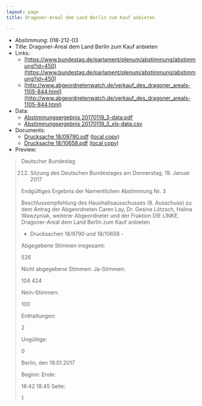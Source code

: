 ```yaml
---
layout: page
title: Dragoner-Areal dem Land Berlin zum Kauf anbieten

---
```


* Abstimmung: 018-212-03
* Title: Dragoner-Areal dem Land Berlin zum Kauf anbieten
* Links: 
    * [https://www.bundestag.de/parlament/plenum/abstimmung/abstimmung?id=450](https://www.bundestag.de/parlament/plenum/abstimmung/abstimmung?id=450)
    * [http://www.abgeordnetenwatch.de/verkauf_des_dragoner_areals-1105-844.html](http://www.abgeordnetenwatch.de/verkauf_des_dragoner_areals-1105-844.html)
* Data: 
    * [Abstimmungsergebnis 20170119_3-data.pdf](/res/abstimmungsliste/20170119_3-data.pdf)
    * [Abstimmungsergebnis 20170119_3_xls-data.csv](/res/abstimmungsliste/analyses/20170119_3_xls-data.csv)
* Documents: 
    * [Drucksache 18/09790.pdf](http://dip21.bundestag.de/dip21/btd/18/097/1809790.pdf) ([local copy](/res/abstimmungsdaten/018-212-03/1809790.pdf))
    * [Drucksache 18/10658.pdf](http://dip21.bundestag.de/dip21/btd/18/106/1810658.pdf) ([local copy](/res/abstimmungsdaten/018-212-03/1810658.pdf))
* Preview: 
> Deutscher Bundestag
> 
> 212. Sitzung des Deutschen Bundestages
> am Donnerstag, 19. Januar 2017
> 
> Endgültiges Ergebnis der Namentlichen Abstimmung Nr. 3
> 
> Beschlussempfehlung des Haushaltsausschusses (8. Ausschuss) zu dem Antrag der
> Abgeordneten Caren Lay, Dr. Gesine Lötzsch, Halina Wawzyniak, weiterer Abgeordneter
> und der Fraktion DIE LINKE.
> Dragoner-Areal dem Land Berlin zum Kauf anbieten
> - Drucksachen 18/9790 und 18/10658 -
> 
> Abgegebene Stimmen insgesamt:
> 
> 526
> 
> Nicht abgegebene Stimmen:
> Ja-Stimmen:
> 
> 104
> 424
> 
> Nein-Stimmen:
> 
> 100
> 
> Enthaltungen:
> 
> 2
> 
> Ungültige:
> 
> 0
> 
> Berlin, den 19.01.2017
> 
> Beginn:
> Ende:
> 
> 18:42
> 18:45
> Seite:
> 
> 1
> 
> 
